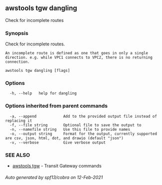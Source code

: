 ## awstools tgw dangling

Check for incomplete routes

### Synopsis

Check for incomplete routes.

	An incomplete route is defined as one that goes in only a single
	direction. e.g. while VPC1 connects to VPC2, there is no returning
	connection.

```
awstools tgw dangling [flags]
```

### Options

```
  -h, --help   help for dangling
```

### Options inherited from parent commands

```
  -a, --append            Add to the provided output file instead of replacing it
  -f, --file string       Optional file to save the output to
  -n, --namefile string   Use this file to provide names
  -o, --output string     Format for the output, currently supported are csv, json, html, dot, and drawio (default "json")
  -v, --verbose           Give verbose output
```

### SEE ALSO

* [awstools tgw](awstools_tgw.md)	 - Transit Gateway commands

###### Auto generated by spf13/cobra on 12-Feb-2021

